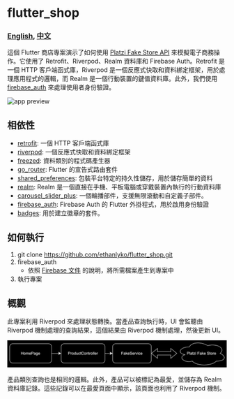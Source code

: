 # flutter_shop

### [English](README.md), [中文](README_zh-tw.md)

這個 Flutter 商店專案演示了如何使用 [Platzi Fake Store API](https://fakeapi.platzi.com/) 來模擬電子商務操作。它使用了 Retrofit、Riverpod、Realm 資料庫和 Firebase Auth。Retrofit 是一個 HTTP 客戶端函式庫，Riverpod 是一個反應式快取和資料綁定框架，用於處理應用程式的邏輯，而 Realm 是一個行動裝置的鍵值資料庫。此外，我們使用 [firebase_auth](https://pub.dev/packages/firebase_auth) 來處理使用者身份驗證。


![app preview](media/app_preview.gif)

## 相依性
   - [retrofit](https://pub.dev/packages/retrofit): 一個 HTTP 客戶端函式庫
   - [riverpod](https://pub.dev/packages/riverpod): 一個反應式快取和資料綁定框架
   - [freezed](https://pub.dev/packages/freezed): 資料類別的程式碼產生器
   - [go_router](https://pub.dev/packages/go_router): Flutter 的宣告式路由套件
   - [shared_preferences](https://pub.dev/packages/shared_preferences): 包裝平台特定的持久性儲存，用於儲存簡單的資料
   - [realm](https://pub.dev/packages/realm): Realm 是一個直接在手機、平板電腦或穿戴裝置內執行的行動資料庫
   - [carousel_slider_plus](https://pub.dev/packages/carousel_slider_plus): 一個輪播部件，支援無限滾動和自定義子部件。
   - [firebase_auth](https://pub.dev/packages/firebase_auth): Firebase Auth 的 Flutter 外掛程式，用於啟用身份驗證
   - [badges](https://pub.dev/packages/badges): 用於建立徽章的套件。

## 如何執行
  1. git clone https://github.com/ethanlyko/flutter_shop.git
  2. firebase_auth
     - 依照 [Firebase 文件](https://firebase.google.com/docs/flutter/setup?platform=ios) 的說明，將所需檔案產生到專案中
  3. 執行專案

## 概觀
此專案利用 Riverpod 來處理狀態轉換。當產品查詢執行時，UI 會監聽由 Riverpod 機制處理的查詢結果，這個結果由 Riverpod 機制處理，然後更新 UI。

![product flow](media/product_flow.png)

產品類別查詢也是相同的邏輯。此外，產品可以被標記為最愛，並儲存為 Realm 資料庫記錄。這些記錄可以在最愛頁面中顯示，該頁面也利用了 Riverpod 機制。
